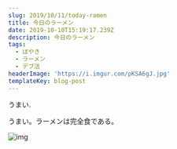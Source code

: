 ```yaml
---
slug: 2019/10/11/today-ramen
title: 今日のラーメン
date: 2019-10-10T15:19:17.239Z
description: 今日のラーメン
tags:
  - ぼやき
  - ラーメン
  - デブ活
headerImage: 'https://i.imgur.com/pKSA6gJ.jpg'
templateKey: blog-post
---
```

うまい.

うまい。ラーメンは完全食である。

![img](https://i.imgur.com/pKSA6gJ.jpg)
